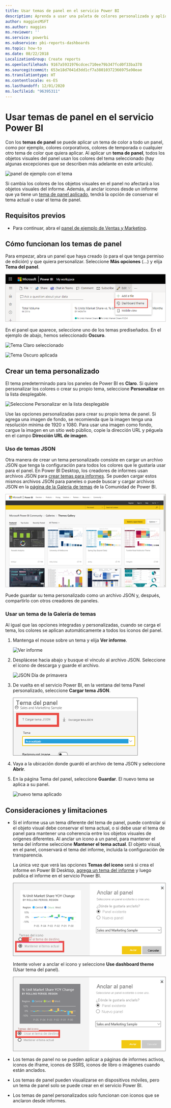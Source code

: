 ```yaml
---
title: Usar temas de panel en el servicio Power BI
description: Aprenda a usar una paleta de colores personalizada y aplíquela a un panel completo en el servicio Power BI
author: maggiesMSFT
ms.author: maggies
ms.reviewer: ''
ms.service: powerbi
ms.subservice: pbi-reports-dashboards
ms.topic: how-to
ms.date: 08/22/2018
LocalizationGroup: Create reports
ms.openlocfilehash: 9167a5931976cdcec710ee79b347fcd0f33ba378
ms.sourcegitcommit: 653e18d7041d3dd1cf7a38010372366975a98eae
ms.translationtype: HT
ms.contentlocale: es-ES
ms.lasthandoff: 12/01/2020
ms.locfileid: "96395311"
---
```

# <a name="use-dashboard-themes-in-power-bi-service"></a>Usar temas de panel en el servicio Power BI
Con los **temas de panel** se puede aplicar un tema de color a todo un panel, como por ejemplo, colores corporativos, colores de temporada o cualquier otro tema de color que quiera aplicar. Al aplicar un **tema de panel**, todos los objetos visuales del panel usan los colores del tema seleccionado (hay algunas excepciones que se describen más adelante en este artículo).

![panel de ejemplo con el tema](media/service-dashboard-themes/power-bi-full-dashboard-theme.png)

Si cambia los colores de los objetos visuales en el panel no afectará a los objetos visuales del informe. Además, al anclar iconos desde un informe que ya tiene un [tema de panel aplicado](desktop-report-themes.md), tendrá la opción de conservar el tema actual o usar el tema de panel.


## <a name="prerequisites"></a>Requisitos previos
* Para continuar, abra el [panel de ejemplo de Ventas y Marketing](sample-datasets.md).


## <a name="how-dashboard-themes-work"></a>Cómo funcionan los temas de panel
Para empezar, abra un panel que haya creado (o para el que tenga permiso de edición) y que quiera personalizar. Seleccione **Más opciones** (...) y elija **Tema del panel**. 

![opción Tema del panel](media/service-dashboard-themes/power-bi-dashboard-theme.png)

En el panel que aparece, seleccione uno de los temas prediseñados.  En el ejemplo de abajo, hemos seleccionado **Oscuro**.

![Tema Claro seleccionado](media/service-dashboard-themes/power-bi-theme-menu.png)

![Tema Oscuro aplicada](media/service-dashboard-themes/power-bi-theme-dark.png)

## <a name="create-a-custom-theme"></a>Crear un tema personalizado

El tema predeterminado para los paneles de Power BI es **Claro**. Si quiere personalizar los colores o crear su propio tema, seleccione **Personalizar** en la lista desplegable. 

![Seleccione Personalizar en la lista desplegable](media/service-dashboard-themes/power-bi-theme-custom.png)

Use las opciones personalizadas para crear su propio tema de panel. Si agrega una imagen de fondo, se recomienda que la imagen tenga una resolución mínima de 1920 x 1080. Para usar una imagen como fondo, cargue la imagen en un sitio web público, copie la dirección URL y péguela en el campo **Dirección URL de imagen**. 

### <a name="using-json-themes"></a>Uso de temas JSON
Otra manera de crear un tema personalizado consiste en cargar un archivo JSON que tenga la configuración para todos los colores que le gustaría usar para el panel. En Power BI Desktop, los creadores de informes usan archivos JSON para [crear temas para informes](desktop-report-themes.md). Se pueden cargar estos mismos archivos JSON para paneles o puede buscar y cargar archivos JSON en la [página de la Galería de temas](https://community.powerbi.com/t5/Themes-Gallery/bd-p/ThemesGallery) de la Comunidad de Power BI. 

![Sitio de la Galería de temas](media/service-dashboard-themes/power-bi-theme-gallery.png)

Puede guardar su tema personalizado como un archivo JSON y, después, compartirlo con otros creadores de paneles. 

### <a name="use-a-theme-from-the-theme-gallery"></a>Usar un tema de la Galería de temas

Al igual que las opciones integradas y personalizadas, cuando se carga el tema, los colores se aplican automáticamente a todos los iconos del panel. 

1. Mantenga el mouse sobre un tema y elija **Ver informe**.

    ![Ver informe](media/service-dashboard-themes/power-bi-choose-theme.png)

2. Desplácese hacia abajo y busque el vínculo al archivo JSON.  Seleccione el icono de descarga y guarde el archivo.

    ![JSON Día de primavera](media/service-dashboard-themes/power-bi-theme-json.png)

3. De vuelta en el servicio Power BI, en la ventana del tema Panel personalizado, seleccione **Cargar tema JSON**.

    ![Cargar JSON](media/service-dashboard-themes/power-bi-upload-theme.png)

4. Vaya a la ubicación donde guardó el archivo de tema JSON y seleccione **Abrir**.

5. En la página Tema del panel, seleccione **Guardar**. El nuevo tema se aplica a su panel.

    ![nuevo tema aplicado](media/service-dashboard-themes/power-bi-json.png)

## <a name="considerations-and-limitations"></a>Consideraciones y limitaciones

* Si el informe usa un tema diferente del tema de panel, puede controlar si el objeto visual debe conservar el tema actual, o si debe usar el tema de panel para mantener una coherencia entre los objetos visuales de orígenes diferentes. Al anclar un icono a un panel, para mantener el tema del informe seleccione **Mantener el tema actual**. El objeto visual, en el panel, conservará el tema del informe, incluida la configuración de transparencia. 

    La única vez que verá las opciones **Temas del icono** será si crea el informe en Power BI Desktop, [agrega un tema del informe](desktop-report-themes.md) y luego publica el informe en el servicio Power BI. 

    ![Mantener el tema actual seleccionado](media/service-dashboard-themes/power-bi-keep-current.png)

    Intente volver a anclar el icono y seleccione **Use dashboard theme** (Usar tema del panel).

    ![Usar el tema de destino](media/service-dashboard-themes/power-bi-use-destination.png)

* Los temas de panel no se pueden aplicar a páginas de informes activos, iconos de iframe, iconos de SSRS, iconos de libro o imágenes cuando están anclados.
* Los temas de panel pueden visualizarse en dispositivos móviles, pero un tema de panel solo se puede crear en el servicio Power BI. 
* Los temas de panel personalizados solo funcionan con iconos que se anclaron desde informes. 

